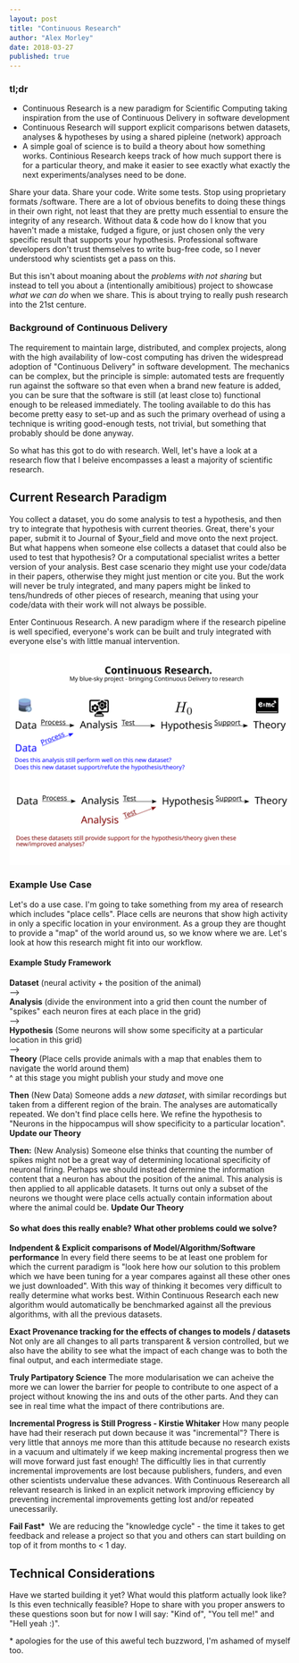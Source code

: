 ```yaml
---
layout: post
title: "Continuous Research"
author: "Alex Morley"
date: 2018-03-27
published: true
---
```


### tl;dr
- Continuous Research is a new paradigm for Scientific Computing taking inspiration from the use of Continuous Delivery in software development
- Continuous Research will support explicit comparisons betwen datasets, analyses & hypotheses by using a shared pipleine (network) approach
- A simple goal of science is to build a theory about how something works. Continious Research keeps track of how much support there is for a particular theory, and make it easier to see exactly what exactly the next experiments/analyses need to be done.


Share your data. Share your code. Write some tests. Stop using proprietary formats /software. There are a lot of obvious benefits to doing these things in their own right, not least that they are pretty much essential to ensure the integrity of any research. Without data & code how do I know that you haven't made a mistake, fudged a figure, or just chosen only the very specific result that supports your hypothesis. Professional software developers don't trust themselves to write bug-free code, so I never understood why scientists get a pass on this.

But this isn't about moaning about the *problems with not sharing* but instead to tell you about a (intentionally amibitious) project to showcase *what we can do* when we share. This is about trying to really push research into the 21st centure.

### Background of Continuous Delivery
The requirement to maintain large, distributed, and complex projects, along with the high availability of low-cost computing has driven the widespread adoption of "Continuous Delivery" in software development. The mechanics can be complex, but the principle is simple: automated tests are frequently run against the software so that even when a brand new feature is added, you can be sure that the software is still (at least close to) functional enough to be released immediately. The tooling available to do this has become pretty easy to set-up and as such the primary overhead of using a technique is writing good-enough tests, not trivial, but something that probably should be done anyway.

So what has this got to do with research. Well, let's have a look at a research flow that I beleive encompasses a least a majority of scientific research.

## Current Research Paradigm
You collect a dataset, you do some analysis to test a hypothesis, and then try to integrate that hypothesis with current theories. Great, there's your paper, submit it to Journal of $your\_field and move onto the next project. But what happens when someone else collects a dataset that could also be used to test that hypothesis? Or a computational specialist writes a better version of your analysis. Best case scenario they might use your code/data in their papers, otherwise they might just mention or cite you. But the work will never be truly integrated, and many papers might be linked to tens/hundreds of other pieces of research, meaning that using your code/data with their work will not always be possible.

Enter Continuous Research. A new paradigm where if the research pipeline is well specified, everyone's work can be built and truly integrated with everyone else's with little manual intervention.

![Research Flow](/assets/images/CCW18.svg)

### Example Use Case
Let's do a use case. I'm going to take something from my area of research which includes "place cells". Place cells are neurons that show high activity in only a specific location in your environment. As a group they are thought to provide a "map" of the world around us, so we know where we are. Let's look at how this research might fit into our workflow.

#### Example Study Framework
**Dataset** (neural activity + the position of the animal)  
-->  
**Analysis** (divide the environment into a grid then count the number of "spikes" each neuron fires at each place in the grid)  
-->  
**Hypothesis** (Some neurons will show some specificity at a particular location in this grid)  
-->  
**Theory** (Place cells provide animals with a map that enables them to navigate the world around them)  
^ at this stage you might publish your study and move one

**Then** (New Data)
Someone adds a *new dataset*, with similar recordings but taken from a different region of the brain. The analyses are automatically repeated. We don't find place cells here. We refine the hypothesis to "Neurons in the hippocampus will show specificity to a particular location". **Update our Theory**

**Then:** (New Analysis)
Someone else thinks that counting the number of spikes might not be a great way of determining locational specificity of neuronal firing. Perhaps we should instead determine the information content that a neuron has about the position of the animal. This analysis is then applied to all applicable datasets. It turns out only a subset of the neurons we thought were place cells actually contain information about where the animal could be. **Update Our Theory**


#### So what does this really enable? What other problems could we solve?

**Indpendent & Explicit comparisons of Model/Algorithm/Software performance**
In every field there seems to be at least one problem for which the current paradigm is "look here how our solution to this problem which we have been tuning for a year compares against all these other ones we just downloaded". With this way of thinking it becomes very difficult to really determine what works best. Within Continuous Research each new algorithm would automatically be benchmarked against all the previous algorithms, with all the previous datasets.

**Exact Provenance tracking for the effects of changes to models / datasets**
Not only are all changes to all parts transparent & version controlled, but we also have the ability to see what the impact of each change was to both the final output, and each intermediate stage.

**Truly Partipatory Science**
The more modularisation we can acheive the more we can lower the barrier for people to contribute to one aspect of a project without knowing the ins and outs of the other parts. And they can see in real time what the impact of there contributions are.

**Incremental Progress is Still Progress - Kirstie Whitaker**
How many people have had their reserach put down because it was "incremental"? There is very little that annoys me more than this attitude because no research exists in a vacuum and ultimately if we keep making incremental progress then we will move forward just fast enough! The difficultly lies in that currently incremental improvements are lost because publishers, funders, and even other scientists undervalue these advances. With Continuous Reserearch all relevant research is linked in an explicit network improving efficiency by preventing incremental improvements getting lost and/or repeated unecessarily.

**Fail Fast\*&nbsp;**
We are reducing the "knowledge cycle" - the time it takes to get feedback and release a project so that you and others can start building on top of it from months to < 1 day.

## Technical Considerations
Have we started building it yet? What would this platform actually look like? Is this even technically feasible? Hope to share with you proper answers to these questions soon but for now I will say: "Kind of", "You tell me!" and "Hell yeah :)". 


\* apologies for the use of this aweful tech buzzword, I'm ashamed of myself too.
